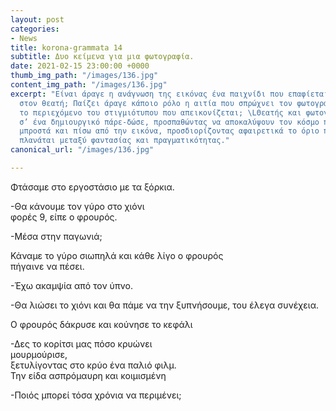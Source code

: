 ```yaml
---
layout: post
categories:
- News
title: korona-grammata 14
subtitle: Δυο κείμενα για μια φωτογραφία.
date: 2021-02-15 23:00:00 +0000
thumb_img_path: "/images/136.jpg"
content_img_path: "/images/136.jpg"
excerpt: "Είναι άραγε η ανάγνωση της εικόνας ένα παιχνίδι που επαφίεται αποκλειστικά
  στον θεατή; Παίζει άραγε κάποιο ρόλο η αιτία που σπρώχνει τον φωτογράφο να επιλέξει
  το περιεχόμενο του στιγμιότυπου που απεικονίζεται; \LΘεατής και φωτογράφος συνευρίσκονται
  σ’ ένα δημιουργικό πάρε-δώσε, προσπαθώντας να αποκαλύψουν τον κόσμο που υπάρχει
  μπροστά και πίσω από την εικόνα, προσδιορίζοντας αφαιρετικά το όριο που μπορεί να
  πλανάται μεταξύ φαντασίας και πραγματικότητας."
canonical_url: "/images/136.jpg"

---
```

Φτάσαμε στο εργοστάσιο με τα ξόρκια.

\-Θα κάνουμε τον γύρο στο χιόνι  
φορές 9, είπε ο φρουρός.

\-Mέσα στην παγωνιά;

Κάναμε το γύρο σιωπηλά και κάθε λίγο ο φρουρός  
πήγαινε να πέσει.

\-Έχω ακαμψία από τον ύπνο.

\-Θα λιώσει το χιόνι και θα πάμε να την ξυπνήσουμε, του έλεγα συνέχεια.

Ο φρουρός δάκρυσε και κούνησε το κεφάλι

\-Δες το κορίτσι μας πόσο κρυώνει  
μουρμούρισε,  
ξετυλίγοντας στο κρύο ένα παλιό φιλμ.  
Την είδα ασπρόμαυρη και κοιμισμένη

\-Ποιός μπορεί τόσα χρόνια να περιμένει;